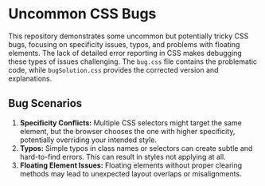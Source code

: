 # Uncommon CSS Bugs

This repository demonstrates some uncommon but potentially tricky CSS bugs, focusing on specificity issues, typos, and problems with floating elements.  The lack of detailed error reporting in CSS makes debugging these types of issues challenging.  The `bug.css` file contains the problematic code, while `bugSolution.css` provides the corrected version and explanations.

## Bug Scenarios

1. **Specificity Conflicts:**  Multiple CSS selectors might target the same element, but the browser chooses the one with higher specificity, potentially overriding your intended style.
2. **Typos:** Simple typos in class names or selectors can create subtle and hard-to-find errors.  This can result in styles not applying at all.
3. **Floating Element Issues:** Floating elements without proper clearing methods may lead to unexpected layout overlaps or misalignments.